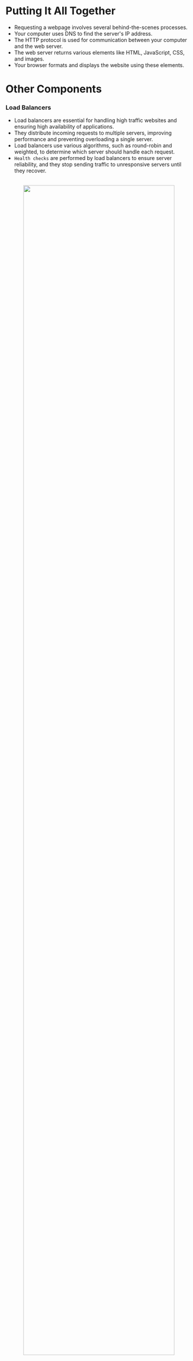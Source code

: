# Putting It All Together

- Requesting a webpage involves several behind-the-scenes processes.
- Your computer uses DNS to find the server's IP address.
- The HTTP protocol is used for communication between your computer and the web server.
- The web server returns various elements like HTML, JavaScript, CSS, and images.
- Your browser formats and displays the website using these elements.

<h2></h2>

# Other Components

<h3>Load Balancers</h3>

- Load balancers are essential for handling high traffic websites and ensuring high availability of applications.
- They distribute incoming requests to multiple servers, improving performance and preventing overloading a single server.
- Load balancers use various algorithms, such as round-robin and weighted, to determine which server should handle each request.
- `Health checks` are performed by load balancers to ensure server reliability, and they stop sending traffic to unresponsive servers until they recover.

<p align="center">
<br/>
<img src="https://i.imgur.com/YTJTNk5.png" height="90%" width="90%" alt=""/>
<br />

<h2></h2>

<h3>CDN (Content Delivery Networks)</h3>

- CDN reduces website traffic by hosting static files (JavaScript, CSS, Images, Videos) on servers worldwide.
- Content is distributed across thousands of servers for efficient global delivery.
- CDN locates the nearest server to the user for faster content access.

<h2></h2>

<h3>Databases</h3>

- Websites require a method to store user information.
- Webservers interact with databases for data storage and retrieval.
- Databases vary in complexity, from simple plain text files to advanced server clusters.
- Common databases include MySQL, MSSQL, MongoDB, GraphQL, and Postgres, each with unique features.

<h2></h2>

<h3>WAF (Web Application Firewall)</h3>

- Web Application Firewall (WAF) acts as a protective barrier between web requests and the web server.
- Its primary function is to safeguard the web server from hacking and denial of service attacks.
- WAF analyzes web requests to detect common attack techniques and distinguish between real browsers and bots.
- It employs rate limiting to restrict the number of requests from an IP address per second.
- If a request is identified as a potential attack, the WAF will block it and prevent it from reaching the web server.


<h2></h2>

<h2>Questions</h2>

1. What can be used to host static files and speed up a clients visit to a website?

`CDN`

2. What does a load balancer perform to make sure a host is still alive?

`Health Check`

3. What can be used to help against the hacking of a website?

`WAF`


<h2></h2>

# How Web servers work.

<h3>What is a Web Server?</h3>

- A web server is software that uses the HTTP protocol to deliver web content to clients by listening for incoming connections.
- Common web server software includes Apache, Nginx, IIS, and NodeJS.
- Web servers deliver files from their root directory, defined in software settings.
- Example root directories include /var/www/html for Nginx and Apache on Linux, and C:\inetpub\wwwroot for IIS on Windows.
- When you request a file, the web server sends the corresponding file from its local storage.

<h2></h2>

<h3>Virtual Hosts</h3>

- Web servers use virtual hosts to host multiple websites with different domain names.
- The web server checks the hostname in HTTP headers and matches it with virtual hosts' configurations.
- If a match is found, the corresponding website is served; otherwise, the default website is provided.
- Virtual hosts can map their root directories to different locations on the hard drive.
- This allows websites like one.com to be mapped to /var/www/website_one and two.com to /var/www/website_two.
- There's no limit to the number of different websites a web server can host.

<h2></h2>

<h3>Static Vs Dynamic Content</h3>

Static content:

- Content that never changes.
  - Examples: images, JavaScript, CSS, and unchanging HTML.
- Directly served from the webserver with no modifications.

Dynamic content:

- Content that can change with different requests.
  - Examples: blog homepage with latest entries, search results on a blog.
- Changes are made in the Backend using programming and scripting languages.

Backend vs. Frontend:

- Backend handles processing behind the scenes, not visible in HTML source.
- Frontend presents the result of Backend processing, what you see in your browser.


<h2></h2>

<h3>Scripting and Backend Languages</h3>

- Backend languages like PHP, Python, Ruby, NodeJS, and Perl make websites interactive for users.
- They can interact with databases, call external services, and process user data.
- These languages enable dynamic web functionality, such as generating personalized content based on user input.
  - Example: In PHP, you can request a website like http://example.com/index.php?name=adam to process user input.


<h2></h2>

If index.php was built like this: `<html><body>Hello <?php echo $_GET["name"]; ?></body></html>`

It would output the following to the client: `<html><body>Hello adam</body></html>`

<h2></h2>

<h2>Questions</h2>

1. What does web server software use to host multiple sites?

`Virtual Host`

2. What is the name for the type of content that can change?

`Dynamic`

3. Does the client see the backend code? Yay/Nay

`Nay`

<h2></h2>

<h2>Order of How a Request to a Website Works</h2>

1. Request tryhackme.com in yout browser.

2. Check Local Cache for IP Address.

3. Check your recursive DNS Server for Address.

4. Query root esrver to find authoritative DNS Server.

5. Authoritative DNS server advises the IP address for the website.

6. Request passes through a Web Application Firewall.

7. Request passes through a Load Balancer.

8. Connect to Webserver on port 80 or 443.

9. Web server receives the GET request.

10. Web Application talks to Database

11. Your Browser renders the HTML into a viewable website.
